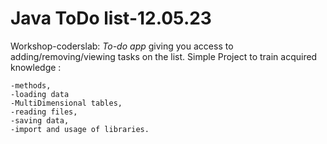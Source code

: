 # Java ToDo list-12.05.23
Workshop-coderslab: 
*To-do app* giving you access to adding/removing/viewing tasks on the list. 
Simple Project to train acquired knowledge :

    -methods,
    -loading data
    -MultiDimensional tables,
    -reading files,
    -saving data,
    -import and usage of libraries.
